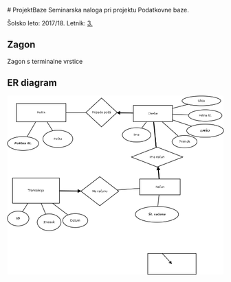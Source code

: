﻿﻿# ProjektBaze
Seminarska naloga pri projektu Podatkovne baze.

Šolsko leto: 2017/18.
Letnik: [3.](https://ucilnica.fmf.uni-lj.si/)

## Zagon
Zagon s terminalne vrstice

## ER diagram

![ER diagram](bankaDiagram.png)
